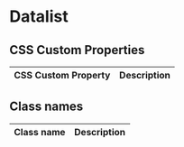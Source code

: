 # Datalist

## CSS Custom Properties

| CSS Custom Property | Description |
| ------------------- | ----------- |

## Class names

| Class name | Description |
| ---------- | ----------- |
